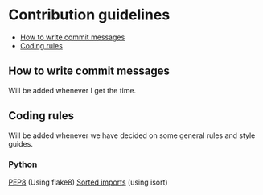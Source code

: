 # Contribution guidelines
- [How to write commit messages](#commit-messages)
- [Coding rules](#rules)

## <a name="commit-messages"></a> How to write commit messages
Will be added whenever I get the time.

## <a name="rules"></a> Coding rules
Will be added whenever we have decided on some general rules and style guides.

### Python

[PEP8](https://www.python.org/dev/peps/pep-0008/) (Using flake8)
[Sorted imports](https://pypi.python.org/pypi/isort) (using isort)
